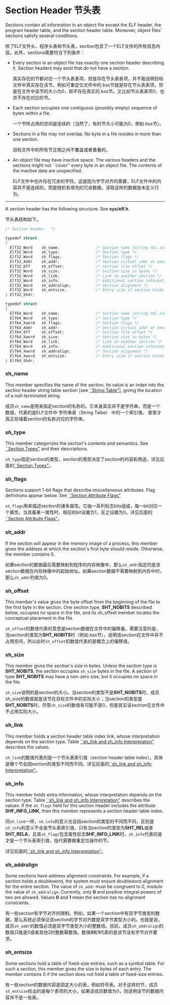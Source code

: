 # Section Header 节头表

Sections contain all information in an object file except the ELF header, the program header table, and the section header table. Moreover, object files' sections satisfy several conditions.

除了ELF文件头、程序头表和节头表，section包含了一个ELF文件的所有信息内容。此外，sections需要符合下列条件：

* Every section in an object file has exactly one section header describing it. Section headers may exist that do not have a section.

  真实存在的节都对应一个节头表表项，但是存在节头表表项，并不能说明目标文件中真实存在该节，例如可重定位文件中的.bss节就是存在节头表表项，但是在文件中该节的大小为0，即不存在真实的.bss节。又比如节头表表项0，也并不存在对应的节。

* Each section occupies one contiguous (possibly empty) sequence of bytes within a file.

  一个节所占用的空间是连续的（当然了，有的节大小可能为0，例如.bss节）。

* Sections in a file may not overlap. No byte in a file resides in more than one section.

  目标文件中的所有节互相之间不覆盖或者重叠的。

* An object file may have inactive space. The various headers and the sections might not ``cover'' every byte in an object file. The contents of the inactive data are unspecified.

  ELF文件中也许存在冗余的字符。这是因为字节对齐的需要，ELF文件中的内容并不是连续的，而是随机有填充的冗余数据，读取这样的数据是未定义行为。

***
A section header has the following structure. See **sys/elf.h**.

节头表结构如下。

```C#
/* Section header.  */

typedef struct
{
  Elf32_Word    sh_name;                /* Section name (string tbl index) */
  Elf32_Word    sh_type;                /* Section type */
  Elf32_Word    sh_flags;               /* Section flags */
  Elf32_Addr    sh_addr;                /* Section virtual addr at execution */
  Elf32_Off     sh_offset;              /* Section file offset */
  Elf32_Word    sh_size;                /* Section size in bytes */
  Elf32_Word    sh_link;                /* Link to another section */
  Elf32_Word    sh_info;                /* Additional section information */
  Elf32_Word    sh_addralign;           /* Section alignment */
  Elf32_Word    sh_entsize;             /* Entry size if section holds table */
} Elf32_Shdr;

typedef struct
{
  Elf64_Word    sh_name;                /* Section name (string tbl index) */
  Elf64_Word    sh_type;                /* Section type */
  Elf64_Xword   sh_flags;               /* Section flags */
  Elf64_Addr    sh_addr;                /* Section virtual addr at execution */
  Elf64_Off     sh_offset;              /* Section file offset */
  Elf64_Xword   sh_size;                /* Section size in bytes */
  Elf64_Word    sh_link;                /* Link to another section */
  Elf64_Word    sh_info;                /* Additional section information */
  Elf64_Xword   sh_addralign;           /* Section alignment */
  Elf64_Xword   sh_entsize;             /* Entry size if section holds table */
} Elf64_Shdr;
```

### sh_name

This member specifies the name of the section. Its value is an index into the section header string table section [see [``String Table"](xxxx)], giving the location of a null-terminated string.

成员`sh_name`是用来指定section的名称的。它本身其实并不是字符串，而是一个数值，代表的是ELF文件中 字符串表（String Talbe） 中的一个索引值， 那里才真正存储着section的名称对应的字符串。

### sh_type

This member categorizes the section's contents and semantics. See [``Section Types"](https://github.com/astrotycoon/Executable-And-Linking-Format-ELF/blob/main/11.%20Section%20Types.md) and their descriptions.

`sh_type`指定section的类型，section的类型决定了section的内容和用途。详见后面的[``Section Types"](https://github.com/astrotycoon/Executable-And-Linking-Format-ELF/blob/main/11.%20Section%20Types.md)。

### sh_flags

Sections support 1-bit flags that describe miscellaneous attributes. Flag definitions appear below. See [``Section Attribute Flags"](https://github.com/astrotycoon/Executable-And-Linking-Format-ELF/blob/main/13.%20Section%20Attribute%20Flags.md)

`sh_flags`用来描述section的诸多属性。它由一系列标志bits组成，每一bit对应一个属性，当具备某一属性时，相应的bit设置为1，反之设置为0。详见后面的[``Section Attribute Flags"](https://github.com/astrotycoon/Executable-And-Linking-Format-ELF/blob/main/13.%20Section%20Attribute%20Flags.md)。

### sh_addr

If the section will appear in the memory image of a process, this member gives the address at which the section's first byte should reside. Otherwise, the member contains 0.

如果section的数据最后需要映射到程序的内存映像中，那么`sh_addr`指定的是该section数据在内存映像中的起始地址。如果section数据不需要映射到内存中时，那么`sh_addr`的值为0。

### sh_offset

This member's value gives the byte offset from the beginning of the file to the first byte in the section. One section type, **SHT_NOBITS** described below, occupies no space in the file, and its sh_offset member locates the conceptual placement in the file.

`sh_offset`的数值代表的意思是section数据在文件中的偏移量。需要注意的是，当section的类型为**SHT_NOBITS**时（例如.bss节），说明该section在文件中并不占用空间，所以此时`sh_offset`的数值代表的是概念上的偏移值。

### sh_size

This member gives the section's size in bytes. Unless the section type is **SHT_NOBITS**, the section occupies `sh_size` bytes in the file. A section of type **SHT_NOBITS** may have a non-zero size, but it occupies no space in the file.

`sh_size`说明的是section的大小。当section的类型不是**SHT_NOBITS**时，成员sh_size的数值就是该节在目标文件中的实际大小；当section的类型是**SHT_NOBITS**时，尽管`sh_size`的数值有可能不是0，但是其实该section在文件中不占用实际大小。

### sh_link

This member holds a section header table index link, whose interpretation depends on the section type. Table [``sh_link and sh_info Interpretation"](https://github.com/astrotycoon/Executable-And-Linking-Format-ELF/blob/main/14.%20sh_link%20and%20sh_info%20Interpretation.md) describes the values.

`sh_link`的数值代表的是一个节头表索引值（section header table index），具体是哪个节会因section的类型不同而不同。详见后面的[``sh_link and sh_info Interpretation"](https://github.com/astrotycoon/Executable-And-Linking-Format-ELF/blob/main/14.%20sh_link%20and%20sh_info%20Interpretation.md)。

### sh_info

This member holds extra information, whose interpretation depends on the section type. Table [``sh_link and sh_info Interpretation"](https://github.com/astrotycoon/Executable-And-Linking-Format-ELF/blob/main/14.%20sh_link%20and%20sh_info%20Interpretation.md) describes the values. If the `sh_flags` field for this section header includes the attribute **SHF_INFO_LINK**, then this member represents a section header table index.

同`sh_link`一样，`sh_info`的意义也会因section的类型的不同而不同，区别是`sh_info`的意义不全是节头表索引值，只有当section的类型为**SHT_REL**或者**SHT_RELA**，且其`sh_flags`包含属性标志**SHF_INFO_LINK**时，`sh_info`代表的是才是一个节头表索引值，指代需要做重定位操作的节。

详见后面的[``sh_link and sh_info Interpretation"](https://github.com/astrotycoon/Executable-And-Linking-Format-ELF/blob/main/14.%20sh_link%20and%20sh_info%20Interpretation.md)。

### sh_addralign

Some sections have address alignment constraints. For example, if a section holds a doubleword, the system must ensure doubleword alignment for the entire section. The value of `sh_addr` must be congruent to 0, modulo the value of `sh_addralign`. Currently, only **0** and positive integral powers of two are allowed. Values **0** and **1** mean the section has no alignment constraints.

有一些section有字节对齐的限制。例如，如果一个section中有双字节类型的数据，那么系统必须保证该section的字节对齐数是双字节类型大小的。也就是说，成员`sh_addr`的数值必须是双字节类型大小的整数倍。目前，成员`sh_addralign`的数值只能是0或者其他2的整数幂数值。数值**0**和**1**代表的是该节没有字节对齐要求。

### sh_entsize

Some sections hold a table of fixed-size entries, such as a symbol table. For such a section, this member gives the size in bytes of each entry. The member contains 0 if the section does not hold a table of fixed-size entries.

有一些section的数据内容是固定大小的表，例如符号表。对于这样的节，成员`sh_entsize`给出的是每个表项的大小。如果该成员数值为0，则说明该节的数据内容并不是一张表。
